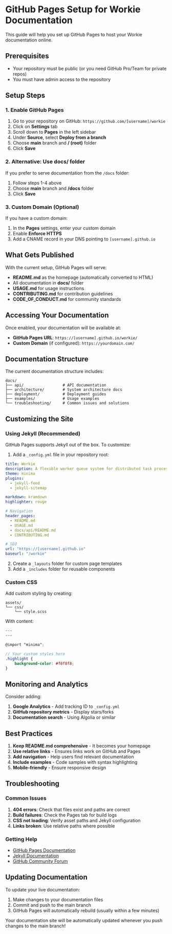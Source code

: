 # GitHub Pages Setup for Workie Documentation

This guide will help you set up GitHub Pages to host your Workie documentation online.

## Prerequisites

- Your repository must be public (or you need GitHub Pro/Team for private repos)
- You must have admin access to the repository

## Setup Steps

### 1. Enable GitHub Pages

1. Go to your repository on GitHub: `https://github.com/[username]/workie`
2. Click on **Settings** tab
3. Scroll down to **Pages** in the left sidebar
4. Under **Source**, select **Deploy from a branch**
5. Choose **main** branch and **/ (root)** folder
6. Click **Save**

### 2. Alternative: Use docs/ folder

If you prefer to serve documentation from the `/docs` folder:

1. Follow steps 1-4 above
2. Choose **main** branch and **/docs** folder
3. Click **Save**

### 3. Custom Domain (Optional)

If you have a custom domain:

1. In the **Pages** settings, enter your custom domain
2. Enable **Enforce HTTPS**
3. Add a CNAME record in your DNS pointing to `[username].github.io`

## What Gets Published

With the current setup, GitHub Pages will serve:

- **README.md** as the homepage (automatically converted to HTML)
- All documentation in **docs/** folder
- **USAGE.md** for usage instructions
- **CONTRIBUTING.md** for contribution guidelines
- **CODE_OF_CONDUCT.md** for community standards

## Accessing Your Documentation

Once enabled, your documentation will be available at:

- **GitHub Pages URL**: `https://[username].github.io/workie/`
- **Custom Domain** (if configured): `https://yourdomain.com/`

## Documentation Structure

The current documentation structure includes:

```
docs/
├── api/                 # API documentation
├── architecture/        # System architecture docs
├── deployment/          # Deployment guides
├── examples/            # Usage examples
└── troubleshooting/     # Common issues and solutions
```

## Customizing the Site

### Using Jekyll (Recommended)

GitHub Pages supports Jekyll out of the box. To customize:

1. Add a `_config.yml` file in your repository root:

```yaml
title: Workie
description: A flexible worker queue system for distributed task processing
theme: minima
plugins:
  - jekyll-feed
  - jekyll-sitemap

markdown: kramdown
highlighter: rouge

# Navigation
header_pages:
  - README.md
  - USAGE.md
  - docs/api/README.md
  - CONTRIBUTING.md

# SEO
url: "https://[username].github.io"
baseurl: "/workie"
```

2. Create a `_layouts` folder for custom page templates
3. Add a `_includes` folder for reusable components

### Custom CSS

Add custom styling by creating:

```
assets/
└── css/
    └── style.scss
```

With content:
```scss
---
---

@import "minima";

// Your custom styles here
.highlight {
    background-color: #f8f8f8;
}
```

## Monitoring and Analytics

Consider adding:

1. **Google Analytics** - Add tracking ID to `_config.yml`
2. **GitHub repository metrics** - Display stars/forks
3. **Documentation search** - Using Algolia or similar

## Best Practices

1. **Keep README.md comprehensive** - It becomes your homepage
2. **Use relative links** - Ensures links work on GitHub and Pages
3. **Add navigation** - Help users find relevant documentation
4. **Include examples** - Code samples with syntax highlighting
5. **Mobile-friendly** - Ensure responsive design

## Troubleshooting

### Common Issues

1. **404 errors**: Check that files exist and paths are correct
2. **Build failures**: Check the Pages tab for build logs
3. **CSS not loading**: Verify asset paths and Jekyll configuration
4. **Links broken**: Use relative paths where possible

### Getting Help

- [GitHub Pages Documentation](https://docs.github.com/en/pages)
- [Jekyll Documentation](https://jekyllrb.com/docs/)
- [GitHub Community Forum](https://github.community/)

## Updating Documentation

To update your live documentation:

1. Make changes to your documentation files
2. Commit and push to the main branch
3. GitHub Pages will automatically rebuild (usually within a few minutes)

Your documentation site will be automatically updated whenever you push changes to the main branch!
